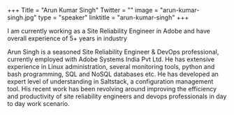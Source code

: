 +++
Title = "Arun Kumar Singh"
Twitter = ""
image = "arun-kumar-singh.jpg"
type = "speaker"
linktitle = "arun-kumar-singh"
+++

I am currently working as a Site Reliability Engineer in Adobe and have overall experience of 5+ years in industry

Arun Singh is a seasoned Site Reliability Engineer & DevOps professional, currently employed with Adobe Systems India Pvt Ltd. He has extensive experience in Linux administration, several monitoring tools, python and bash programming, SQL and NoSQL databases etc. He has developed an expert level of understanding in Saltstack, a configuration management tool. His recent work has been revolving around improving the efficiency and productivity of site reliability engineers and devops professionals in day to day work scenario.
